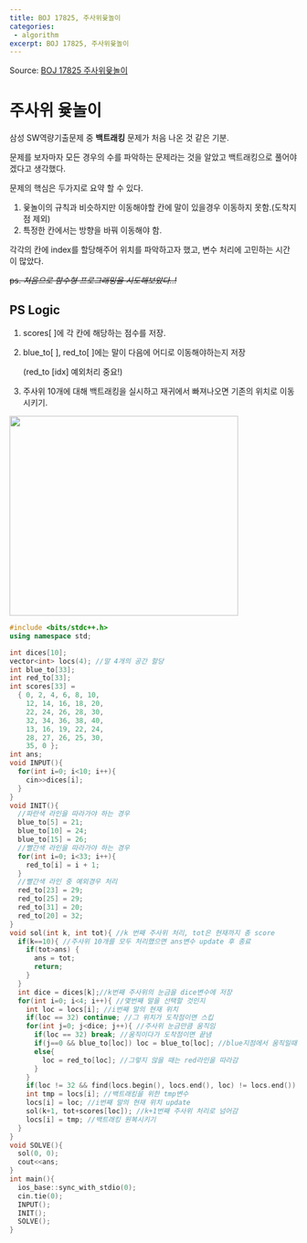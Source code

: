 ```yaml
---
title: BOJ 17825, 주사위윷놀이
categories:
 - algorithm
excerpt: BOJ 17825, 주사위윷놀이
---
```

Source: [BOJ 17825 주사위윷놀이](https://www.acmicpc.net/problem/17825)



# 주사위 윷놀이

삼성 SW역량기출문제 중 **백트래킹** 문제가 처음 나온 것 같은 기분.

문제를 보자마자 모든 경우의 수를 파악하는 문제라는 것을 알았고 백트래킹으로 풀어야겠다고 생각했다.

문제의 핵심은 두가지로 요약 할 수 있다.

1.  윷놀이의 규칙과 비슷하지만 이동해야할 칸에 말이 있을경우 이동하지 못함.(도착지점 제외)
2. 특정한 칸에서는 방향을 바꿔 이동해야 함.

각각의 칸에 index를 할당해주어 위치를 파악하고자 했고, 변수 처리에 고민하는 시간이 많았다.

~~ps. *처음으로 함수형 프로그래밍을 시도해보았다..!*~~

## PS Logic

1. scores[ ]에 각 칸에 해당하는 점수를 저장.   <br/>

2. blue_to[ ], red_to[ ]에는 말이 다음에 어디로 이동해야하는지 저장   <br/>

    (red_to [idx] 예외처리 중요!)   <br/>

3. 주사위 10개에 대해 백트래킹을 실시하고 재귀에서 빠져나오면 기존의 위치로 이동시키기.   <br/>


<img src = "/assets/BOJ17825.png" width = "400px" height = "350px" style ="margin: 0; padding: 0"/>

```cpp
#include <bits/stdc++.h>
using namespace std;

int dices[10];
vector<int> locs(4); //말 4개의 공간 할당
int blue_to[33];
int red_to[33];
int scores[33] = 
  { 0, 2, 4, 6, 8, 10,
    12, 14, 16, 18, 20,
    22, 24, 26, 28, 30,
    32, 34, 36, 38, 40,
    13, 16, 19, 22, 24,
    28, 27, 26, 25, 30,
    35, 0 };
int ans;
void INPUT(){
  for(int i=0; i<10; i++){
    cin>>dices[i];
  }
}
void INIT(){
  //파란색 라인을 따라가야 하는 경우
  blue_to[5] = 21;
  blue_to[10] = 24;
  blue_to[15] = 26;
  //빨간색 라인을 따라가야 하는 경우
  for(int i=0; i<33; i++){
    red_to[i] = i + 1;
  }
  //빨간색 라인 중 예외경우 처리
  red_to[23] = 29;
  red_to[25] = 29;
  red_to[31] = 20;
  red_to[20] = 32;
}
void sol(int k, int tot){ //k 번째 주사위 처리, tot은 현재까지 총 score
  if(k==10){ //주사위 10개를 모두 처리했으면 ans변수 update 후 종료
    if(tot>ans) {
      ans = tot; 
      return;
    }
  }
  int dice = dices[k];//k번째 주사위의 눈금을 dice변수에 저장
  for(int i=0; i<4; i++){ //몇번째 말을 선택할 것인지
    int loc = locs[i]; //i번째 말의 현재 위치
    if(loc == 32) continue; //그 위치가 도착점이면 스킵
    for(int j=0; j<dice; j++){ //주사위 눈금만큼 움직임
      if(loc == 32) break; //움직이다가 도착점이면 끝냄
      if(j==0 && blue_to[loc]) loc = blue_to[loc]; //blue지점에서 움직일때는 blue라인을 따라감
      else{
        loc = red_to[loc]; //그렇지 않을 때는 red라인을 따라감
      }
    }
    if(loc != 32 && find(locs.begin(), locs.end(), loc) != locs.end()) continue; //움직인 자리가 도착지가 아니면서 다른 말이 있을 경우에는 스킵한다.
    int tmp = locs[i]; //백트래킹을 위한 tmp변수
    locs[i] = loc; //i번째 말의 현재 위치 update
    sol(k+1, tot+scores[loc]); //k+1번째 주사위 처리로 넘어감
    locs[i] = tmp; //백트래킹 원복시키기
  }
}
void SOLVE(){
  sol(0, 0);
  cout<<ans;
}
int main(){
  ios_base::sync_with_stdio(0);
  cin.tie(0);
  INPUT();
  INIT();
  SOLVE();
}
```